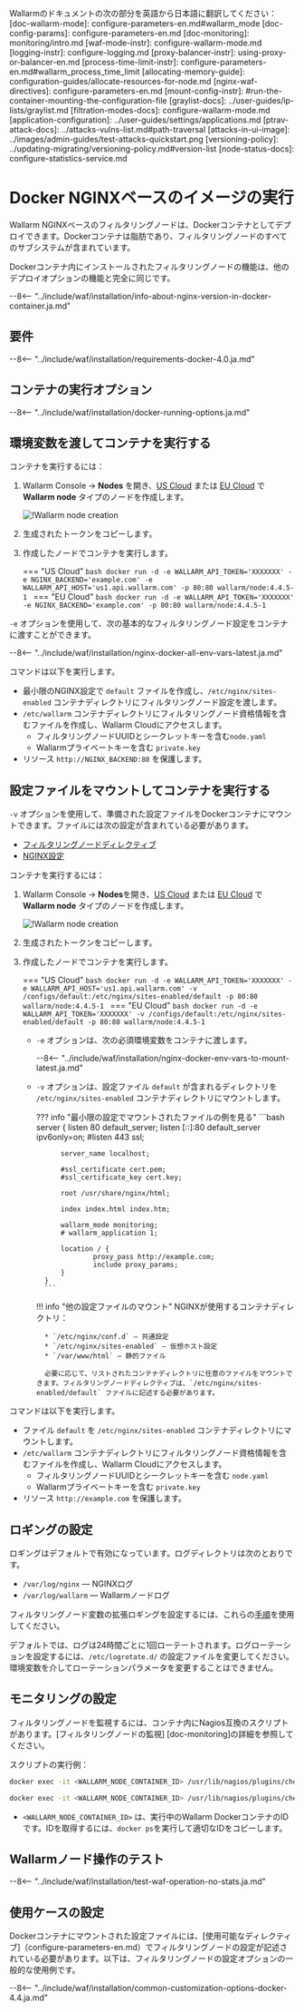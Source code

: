 Wallarmのドキュメントの次の部分を英語から日本語に翻訳してください：
					[doc-wallarm-mode]:           configure-parameters-en.md#wallarm_mode
[doc-config-params]:          configure-parameters-en.md
[doc-monitoring]:             monitoring/intro.md
[waf-mode-instr]:                   configure-wallarm-mode.md
[logging-instr]:                    configure-logging.md
[proxy-balancer-instr]:             using-proxy-or-balancer-en.md
[process-time-limit-instr]:         configure-parameters-en.md#wallarm_process_time_limit
[allocating-memory-guide]:          configuration-guides/allocate-resources-for-node.md
[nginx-waf-directives]:             configure-parameters-en.md
[mount-config-instr]:               #run-the-container-mounting-the-configuration-file
[graylist-docs]:                    ../user-guides/ip-lists/graylist.md
[filtration-modes-docs]:            configure-wallarm-mode.md
[application-configuration]:        ../user-guides/settings/applications.md
[ptrav-attack-docs]:                ../attacks-vulns-list.md#path-traversal
[attacks-in-ui-image]:              ../images/admin-guides/test-attacks-quickstart.png
[versioning-policy]:                ../updating-migrating/versioning-policy.md#version-list
[node-status-docs]:                 configure-statistics-service.md

# Docker NGINXベースのイメージの実行

Wallarm NGINXベースのフィルタリングノードは、Dockerコンテナとしてデプロイできます。Dockerコンテナは脂肪であり、フィルタリングノードのすべてのサブシステムが含まれています。

Dockerコンテナ内にインストールされたフィルタリングノードの機能は、他のデプロイオプションの機能と完全に同じです。

--8<-- "../include/waf/installation/info-about-nginx-version-in-docker-container.ja.md"

## 要件

--8<-- "../include/waf/installation/requirements-docker-4.0.ja.md"

## コンテナの実行オプション

--8<-- "../include/waf/installation/docker-running-options.ja.md"

## 環境変数を渡してコンテナを実行する

コンテナを実行するには：

1. Wallarm Console → **Nodes** を開き、[US Cloud](https://us1.my.wallarm.com/nodes) または [EU Cloud](https://my.wallarm.com/nodes) で **Wallarm node** タイプのノードを作成します。

    ![!Wallarm node creation](../images/user-guides/nodes/create-cloud-node.png)
1. 生成されたトークンをコピーします。
1. 作成したノードでコンテナを実行します。

    === "US Cloud"
        ```bash
        docker run -d -e WALLARM_API_TOKEN='XXXXXXX' -e NGINX_BACKEND='example.com' -e WALLARM_API_HOST='us1.api.wallarm.com' -p 80:80 wallarm/node:4.4.5-1
        ```
    === "EU Cloud"
        ```bash
        docker run -d -e WALLARM_API_TOKEN='XXXXXXX' -e NGINX_BACKEND='example.com' -p 80:80 wallarm/node:4.4.5-1
        ```

`-e` オプションを使用して、次の基本的なフィルタリングノード設定をコンテナに渡すことができます。

--8<-- "../include/waf/installation/nginx-docker-all-env-vars-latest.ja.md"

コマンドは以下を実行します。

* 最小限のNGINX設定で `default` ファイルを作成し、`/etc/nginx/sites-enabled` コンテナディレクトリにフィルタリングノード設定を渡します。
* `/etc/wallarm` コンテナディレクトリにフィルタリングノード資格情報を含むファイルを作成し、Wallarm Cloudにアクセスします。
    * フィルタリングノードUUIDとシークレットキーを含む`node.yaml`
    * Wallarmプライベートキーを含む `private.key`
* リソース `http://NGINX_BACKEND:80` を保護します。

## 設定ファイルをマウントしてコンテナを実行する

`-v` オプションを使用して、準備された設定ファイルをDockerコンテナにマウントできます。ファイルには次の設定が含まれている必要があります。

* [フィルタリングノードディレクティブ](configure-parameters-en.md)
* [NGINX設定](https://nginx.org/en/docs/beginners_guide.html)

コンテナを実行するには：

1. Wallarm Console → **Nodes**を開き、[US Cloud](https://us1.my.wallarm.com/nodes) または [EU Cloud](https://my.wallarm.com/nodes) で **Wallarm node** タイプのノードを作成します。

    ![!Wallarm node creation](../images/user-guides/nodes/create-cloud-node.png)
1. 生成されたトークンをコピーします。
1. 作成したノードでコンテナを実行します。

    === "US Cloud"
        ```bash
        docker run -d -e WALLARM_API_TOKEN='XXXXXXX' -e WALLARM_API_HOST='us1.api.wallarm.com' -v /configs/default:/etc/nginx/sites-enabled/default -p 80:80 wallarm/node:4.4.5-1
        ```
    === "EU Cloud"
        ```bash
        docker run -d -e WALLARM_API_TOKEN='XXXXXXX' -v /configs/default:/etc/nginx/sites-enabled/default -p 80:80 wallarm/node:4.4.5-1
        ```

    * `-e` オプションは、次の必須環境変数をコンテナに渡します。

        --8<-- "../include/waf/installation/nginx-docker-env-vars-to-mount-latest.ja.md"
    
    * `-v` オプションは、設定ファイル `default` が含まれるディレクトリを `/etc/nginx/sites-enabled` コンテナディレクトリにマウントします。

        ??? info "最小限の設定でマウントされたファイルの例を見る"
            ```bash
            server {
                listen 80 default_server;
                listen [::]:80 default_server ipv6only=on;
                #listen 443 ssl;

                server_name localhost;

                #ssl_certificate cert.pem;
                #ssl_certificate_key cert.key;

                root /usr/share/nginx/html;

                index index.html index.htm;

                wallarm_mode monitoring;
                # wallarm_application 1;

                location / {
                        proxy_pass http://example.com;
                        include proxy_params;
                }
            }
            ```

        !!! info "他の設定ファイルのマウント"
            NGINXが使用するコンテナディレクトリ：

            * `/etc/nginx/conf.d` — 共通設定
            * `/etc/nginx/sites-enabled` — 仮想ホスト設定
            * `/var/www/html` — 静的ファイル

            必要に応じて、リストされたコンテナディレクトリに任意のファイルをマウントできます。フィルタリングノードディレクティブは、`/etc/nginx/sites-enabled/default` ファイルに記述する必要があります。

コマンドは以下を実行します。

* ファイル `default` を `/etc/nginx/sites-enabled` コンテナディレクトリにマウントします。
* `/etc/wallarm` コンテナディレクトリにフィルタリングノード資格情報を含むファイルを作成し、Wallarm Cloudにアクセスします。
    * フィルタリングノードUUIDとシークレットキーを含む `node.yaml`
    * Wallarmプライベートキーを含む `private.key`
* リソース `http://example.com` を保護します。

## ロギングの設定

ロギングはデフォルトで有効になっています。ログディレクトリは次のとおりです。

* `/var/log/nginx` — NGINXログ
* `/var/log/wallarm` — Wallarmノードログ

フィルタリングノード変数の拡張ロギングを設定するには、これらの[手順](configure-logging.md)を使用してください。

デフォルトでは、ログは24時間ごとに1回ローテートされます。ログローテーションを設定するには、`/etc/logrotate.d/` の設定ファイルを変更してください。環境変数を介してローテーションパラメータを変更することはできません。

## モニタリングの設定

フィルタリングノードを監視するには、コンテナ内にNagios互換のスクリプトがあります。[フィルタリングノードの監視] [doc-monitoring]の詳細を参照してください。

スクリプトの実行例：

``` bash
docker exec -it <WALLARM_NODE_CONTAINER_ID> /usr/lib/nagios/plugins/check_wallarm_tarantool_timeframe -w 1800 -c 900
```

``` bash
docker exec -it <WALLARM_NODE_CONTAINER_ID> /usr/lib/nagios/plugins/check_wallarm_export_delay -w 120 -c 300
```

* `<WALLARM_NODE_CONTAINER_ID>` は、実行中のWallarm DockerコンテナのIDです。IDを取得するには、`docker ps`を実行して適切なIDをコピーします。

## Wallarmノード操作のテスト

--8<-- "../include/waf/installation/test-waf-operation-no-stats.ja.md"

## 使用ケースの設定

Dockerコンテナにマウントされた設定ファイルには、[使用可能なディレクティブ]（configure-parameters-en.md）でフィルタリングノードの設定が記述されている必要があります。以下は、フィルタリングノードの設定オプションの一般的な使用例です。

--8<-- "../include/waf/installation/common-customization-options-docker-4.4.ja.md"